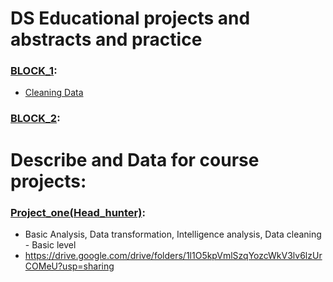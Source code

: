 # DS Educational projects and abstracts and practice
### [BLOCK_1](https://github.com/Erkobrax/DS_Edu/tree/master/BLOCK.1):
* [Cleaning Data](https://github.com/Erkobrax/DS_Edu/blob/74cfb6490bc4539708cc8b86e37bf641a92ede85/BLOCK.1/PYTHON-14%20Clean%20Data.ipynb)
### [BLOCK_2](https://github.com/Erkobrax/DS_Edu/blob/74cfb6490bc4539708cc8b86e37bf641a92ede85/BLOCK_2_Upload_Data):
# Describe and Data for course projects:
###  [Project_one(Head_hunter)](https://github.com/Erkobrax/DS_Edu/blob/20b8eb3611f164f45f8a1a2ec0b297931a4c0d90/Projects/Project_one/Head_Hunter.ipynb):
  * Basic Analysis, Data transformation, Intelligence analysis, Data cleaning - Basic level
  * https://drive.google.com/drive/folders/1l1O5kpVmlSzqYozcWkV3lv6lzUrCOMeU?usp=sharing
